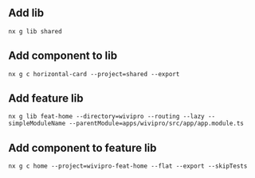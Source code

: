 ## Add lib

`nx g lib shared`

## Add component to lib

`nx g c horizontal-card --project=shared --export`

## Add feature lib

`nx g lib feat-home --directory=wivipro --routing --lazy --simpleModuleName --parentModule=apps/wivipro/src/app/app.module.ts`

## Add component to feature lib

`nx g c home --project=wivipro-feat-home --flat --export --skipTests`
